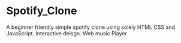 # Spotify_Clone
A beginner friendly simple spotify clone using solely HTML CSS and JavaScript.
Interactive deisgn.
Web music Player
